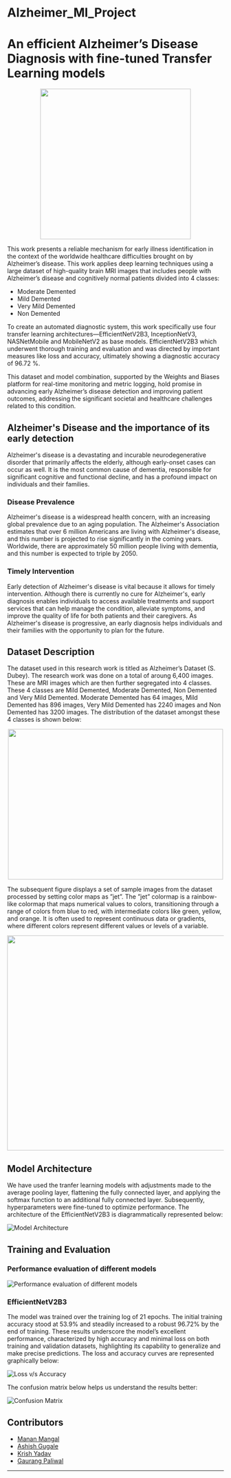 # Alzheimer_Ml_Project

# An efficient Alzheimer’s Disease Diagnosis with fine-tuned Transfer Learning models

<div align="center"><img src="https://i.imgur.com/Y91RCPj.png" width=350 height=350></div>

This work presents a reliable mechanism for early illness identification in the context of the worldwide healthcare difficulties brought on
by Alzheimer’s disease. This work applies deep learning techniques using a large dataset of high-quality brain MRI images that includes people with Alzheimer’s disease and cognitively normal patients divided into 4 classes:
- Moderate Demented
- Mild Demented
- Very Mild Demented
- Non Demented

To create an automated diagnostic system, this work specifically use four transfer learning architectures—EfficientNetV2B3, InceptionNetV3, NASNetMobile and MobileNetV2 as base models. EfficientNetV2B3 which underwent thorough training and evaluation and was directed by important measures like loss and accuracy, ultimately showing a diagnostic accuracy of 96.72 %.

This dataset and model combination, supported by the Weights and Biases platform for real-time monitoring and metric logging, hold promise in advancing early Alzheimer’s disease detection and improving patient outcomes, addressing the significant societal and healthcare challenges
related to this condition. 

## Alzheimer's Disease and the importance of its early detection

Alzheimer's disease is a devastating and incurable neurodegenerative disorder that primarily affects the elderly, although early-onset cases can occur as well. It is the most common cause of dementia, responsible for significant cognitive and functional decline, and has a profound impact on individuals and their families. 

### Disease Prevalence

Alzheimer's disease is a widespread health concern, with an increasing global prevalence due to an aging population. The Alzheimer's Association estimates that over 6 million Americans are living with Alzheimer's disease, and this number is projected to rise significantly in the coming years. Worldwide, there are approximately 50 million people living with dementia, and this number is expected to triple by 2050.

### Timely Intervention

Early detection of Alzheimer's disease is vital because it allows for timely intervention. Although there is currently no cure for Alzheimer's, early diagnosis enables individuals to access available treatments and support services that can help manage the condition, alleviate symptoms, and improve the quality of life for both patients and their caregivers. As Alzheimer's disease is progressive, an early diagnosis helps individuals and their families with the opportunity to plan for the future.

## Dataset Description

The dataset used in this research work is titled as Alzheimer’s Dataset (S. Dubey). The research work was done on a total of aroung 6,400 images.
These are MRI images which are then further segregated into 4 classes. These 4 classes are Mild Demented, Moderate Demented, Non Demented and Very Mild Demented. Moderate Demented has 64 images, Mild Demented has 896 images, Very Mild Demented has 2240 images and Non Demented has 3200
images. The distribution of the dataset amongst these 4 classes is shown below:


<div align="center"><img src="https://i.imgur.com/SwlX1I4.png" width=500 height=350></div>

The subsequent figure displays a set of sample images from the dataset processed by setting color maps as ”jet”. The ”jet” colormap is a rainbow-like colormap that maps numerical values to colors, transitioning through a range of colors from blue to red, with intermediate colors like green, yellow, and orange. It is often used to represent continuous data or gradients, where different colors represent different values or levels of a variable.

<div align="center"><img src="i.imgur.com/LJaEUL2.png" width=700 height=500></div>

## Model Architecture 

We have used the tranfer learning models with adjustments made to the average pooling layer, flattening the fully connected layer, and applying the softmax function to an additional fully connected layer. Subsequently, hyperparameters were fine-tuned to optimize performance.
The architecture of the EfficientNetV2B3 is diagrammatically represented below:

![Model Architecture](https://i.imgur.com/wzwo300.png)

## Training and Evaluation

### Performance evaluation of different models

![Performance evaluation of different models](https://i.imgur.com/A0I8JnI.png)

### EfficientNetV2B3

The model was trained over the training log of 21 epochs. The initial training accuracy stood at 53.9% and steadily increased to a robust 96.72% by the end of training.
These results underscore the model’s excellent performance, characterized by high accuracy and minimal loss on both training and validation datasets, highlighting its capability to generalize and make precise predictions. The loss and accuracy curves are represented graphically below:

![Loss v/s Accuracy](https://i.imgur.com/BnjxM8D.png)

The confusion matrix below helps us understand the results better:

![Confusion Matrix](https://i.imgur.com/GMiLIFk.png)

## Contributors

- [Manan Mangal](https://github.com/mangal-manan)
- [Ashish Gugale](https://github.com/AshishGugale)
- [Krish Yadav](https://github.com/KrishY17)
- [Gaurang Paliwal](https://github.com/AshishGugale)
---
